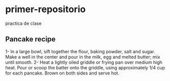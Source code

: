 # primer-repositorio
practica de clase
## Pancake recipe
1- In a large bowl, sift together the flour, baking powder, salt and sugar. Make a well in the center and pour in the milk, egg and melted butter; mix until smooth. 
2- Heat a lightly oiled griddle or frying pan over medium high heat. Pour or scoop the batter onto the griddle, using approximately 1/4 cup for each pancake. Brown on both sides and serve hot. 
